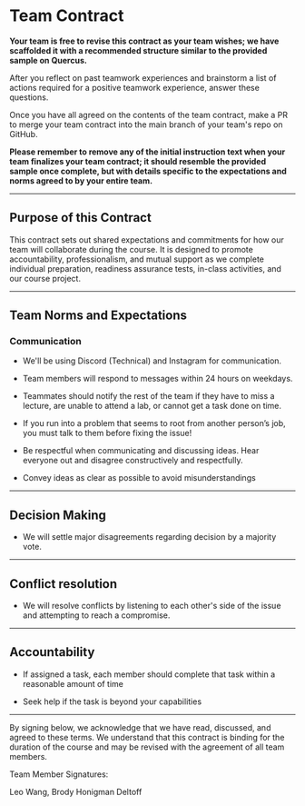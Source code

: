 # Team Contract

**Your team is free to revise this contract as your team wishes; we have scaffolded it with a recommended structure similar to the provided sample on Quercus.**

After you reflect on past teamwork experiences and brainstorm a list of actions required for a positive teamwork experience, answer these questions. 

Once you have all agreed on the contents of the team contract, make a PR to merge your team contract into the main branch of your team's repo on GitHub.

**Please remember to remove any of the initial instruction text when your team finalizes your team contract; it should resemble the provided sample once complete, but with details specific to the expectations and norms agreed to by your entire team.**

---
## Purpose of this Contract

This contract sets out shared expectations and commitments for how our team will collaborate during the course. It is designed to promote accountability, professionalism, and mutual support as we complete individual preparation, readiness assurance tests, in-class activities, and our course project.

---
## Team Norms and Expectations

### Communication

* We'll be using Discord (Technical) and Instagram for communication. 

* Team members will respond to messages within 24 hours on weekdays.

* Teammates should notify the rest of the team if they have to miss a lecture, are unable to attend a lab, or cannot get a task done on time.

* If you run into a problem that seems to root from another person’s job, you must talk to them before fixing the issue! 

* Be respectful when communicating and discussing ideas. Hear everyone out and disagree constructively and respectfully. 

* Convey ideas as clear as possible to avoid misunderstandings

---

## Decision Making

* We will settle major disagreements regarding decision by a majority vote.
  
---
## Conflict resolution

* We will resolve conflicts by listening to each other's side of the issue and attempting to reach a compromise.

---

## Accountability

* If assigned a task, each member should complete that task within a reasonable amount of time
  
* Seek help if the task is beyond your capabilities


---

By signing below, we acknowledge that we have read, discussed, and agreed to these terms. We understand that this contract is binding for the duration of the course and may be revised with the agreement of all team members.

Team Member Signatures:

Leo Wang, Brody Honigman Deltoff
